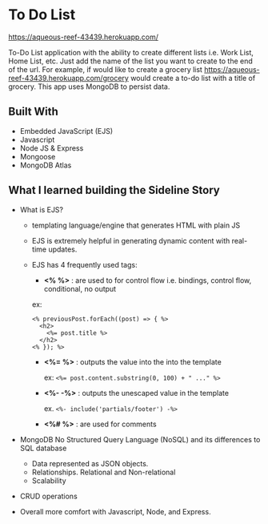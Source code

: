 # To Do List

https://aqueous-reef-43439.herokuapp.com/

To-Do List application with the ability to create different lists i.e. Work List, Home List, etc.  Just add the name of the list you want to create to the end of the url.  For example, if would like to create a grocery list https://aqueous-reef-43439.herokuapp.com/grocery would create a to-do list with a title of grocery. This app uses MongoDB to persist data.  

## Built With

* Embedded JavaScript (EJS)
* Javascript
* Node JS & Express
* Mongoose
* MongoDB Atlas


## What I learned building the Sideline Story

*  What is EJS?
    * templating language/engine that generates HTML with plain JS

    * EJS is extremely helpful in generating dynamic content with real-time updates.

    * EJS has 4 frequently used tags:
      * **<% %>** : are used to for control flow i.e. bindings, control flow, conditional, no output

      ex:
        ```
        <% previousPost.forEach((post) => { %>
          <h2>
            <%= post.title %>
          </h2>
        <% }); %>        
        ```

      * **<%= %>** : outputs the value into the into the template

        ex:
        ```<%= post.content.substring(0, 100) + " ..." %>```

      * **<%- -%>** : outputs the unescaped value in the template

         ex.
        ```<%- include('partials/footer') -%>```


      * **<%# %>** : are used for comments

* MongoDB No Structured Query Language (NoSQL) and its differences to SQL database

  * Data represented as JSON objects.
  * Relationships. Relational and Non-relational
  * Scalability

* CRUD operations

* Overall more comfort with Javascript, Node, and Express. <br/>
